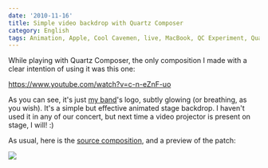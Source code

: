 ```yaml
---
date: '2010-11-16'
title: Simple video backdrop with Quartz Composer
category: English
tags: Animation, Apple, Cool Cavemen, live, MacBook, QC Experiment, Quartz Composer, stage, Video, Visual
---
```


While playing with Quartz Composer, the only composition I made with a clear intention of using it was this one:

https://www.youtube.com/watch?v=c-n-eZnF-uo

As you can see, it's just [my band](https://coolcavemen.com)'s logo, subtly glowing (or breathing, as you wish). It's a simple but effective animated stage backdrop. I haven't used it in any of our concert, but next time a video projector is present on stage, I will! :)

As usual, here is the [source composition]({attach}glowing-cool-cavemen.qtz), and a preview of the patch:

![]({attach}glowing-cool-cavemen-patch.png)
